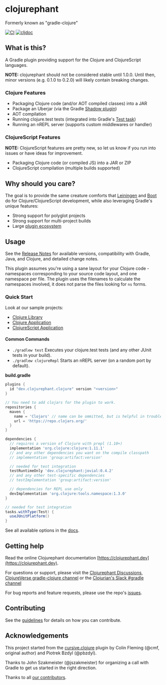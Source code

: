 # clojurephant

Formerly known as "gradle-clojure"

[![CI](https://github.com/clojurephant/clojurephant/actions/workflows/ci.yaml/badge.svg)](https://github.com/clojurephant/clojurephant/actions/workflows/ci.yaml)
[![cljdoc](https://cljdoc.org/badge/dev.clojurephant/clojurephant-plugin)](https://cljdoc.org/d/dev.clojurephant/clojurephant-plugin/CURRENT)

## What is this?

A Gradle plugin providing support for the Clojure and ClojureScript languages.

**NOTE:** clojurephant should not be considered stable until 1.0.0. Until then, minor versions (e.g. 0.1.0 to 0.2.0) will likely contain breaking changes.

### Clojure Features

- Packaging Clojure code (and/or AOT compiled classes) into a JAR
- Package an Uberjar (via the Gradle [Shadow plugin](https://gradleup.com/shadow/))
- AOT compilation
- Running clojure.test tests (integrated into Gradle's [Test task](https://docs.gradle.org/current/dsl/org.gradle.api.tasks.testing.Test.html))
- Running an nREPL server (supports custom middlewares or handler)

### ClojureScript Features

**NOTE:** ClojureScript features are pretty new, so let us know if you run into issues or have ideas for improvement.

- Packaging Clojure code (or compiled JS) into a JAR or ZIP
- ClojureScript compilation (multiple builds supported)

## Why should you care?

The goal is to provide the same creature comforts that [Leiningen](http://leiningen.org/) and [Boot](https://boot-clj.github.io/) do for Clojure/ClojureScript development, while also leveraging Gradle's unique features:

- Strong support for polyglot projects
- Strong support for multi-project builds
- Large [plugin ecosystem](https://plugins.gradle.org)

## Usage

See the [Release Notes](https://github.com/clojurephant/clojurephant/releases) for available versions, compatibility with Gradle, Java, and Clojure, and detailed change notes.

This plugin assumes you're using a sane layout for your Clojure code - namespaces corresponding
to your source code layout, and one namespace per file. The plugin uses the filenames to
calculate the namespaces involved, it does not parse the files looking for `ns` forms.

### Quick Start

Look at our sample projects:

- [Clojure Library](https://github.com/clojurephant/sample-clojurephant-clj-lib)
- [Clojure Application](https://github.com/clojurephant/sample-clojurephant-clj-app)
- [ClojureScript Application](https://github.com/clojurephant/sample-clojurephant-cljs-app)

#### Common Commands

- `./gradlew test` Executes your clojure.test tests (and any other JUnit tests in your build).
- `./gradlew clojureRepl` Starts an nREPL server (on a random port by default).

**build.gradle**

```groovy
plugins {
  id "dev.clojurephant.clojure" version "<version>"
}

// You need to add clojars for the plugin to work.
repositories {
  maven {
    name = 'Clojars' // name can be ommitted, but is helpful in troubleshooting
    url = 'https://repo.clojars.org/'
  }
}

dependencies {
  // requires a version of Clojure with prepl (1.10+)
  implementation 'org.clojure:clojure:1.11.1'
  // and any other dependencies you want on the compile classpath
  // implementation 'group:artifact:version'

  // needed for test integration
  testRuntimeOnly 'dev.clojurephant:jovial:0.4.2'
  // and any other test-specific dependencies
  // testImplementation 'group:artifact:version'

  // dependencies for REPL use only
  devImplementation 'org.clojure:tools.namespace:1.3.0'
}

// needed for test integration
tasks.withType(Test) {
  useJUnitPlatform()
}

```

See all available options in the [docs](https://clojurephant.dev).

## Getting help

Read the online Clojurephant documentation [https://clojurephant.dev](https://clojurephant.dev).

For questions or support, please visit the [Clojurephant Discussions](https://github.com/clojurephant/clojurephant/discussions), [ClojureVerse gradle-clojure channel](https://clojureverse.org/c/projects/gradle-clojure) or the [Clojurian's Slack #gradle channel](http://clojurians.net/)

For bug reports and feature requests, please use the repo's [issues](https://github.com/clojurephant/clojurephant/issues).

## Contributing

See the [guidelines](.github/CONTRIBUTING.md) for details on how you can contribute.

## Acknowledgements

This project started from the [cursive.clojure](https://github.com/cursive-ide/gradle-clojure) plugin by Colin Fleming (@cmf, original author) and Piotrek Bzdyl (@pbzdyl).

Thanks to John Szakmeister (@jszakmeister) for organizing a call with Gradle to get us started in the right direction.

Thanks to all [our contributors](https://github.com/clojurephant/clojurephant/graphs/contributors).
